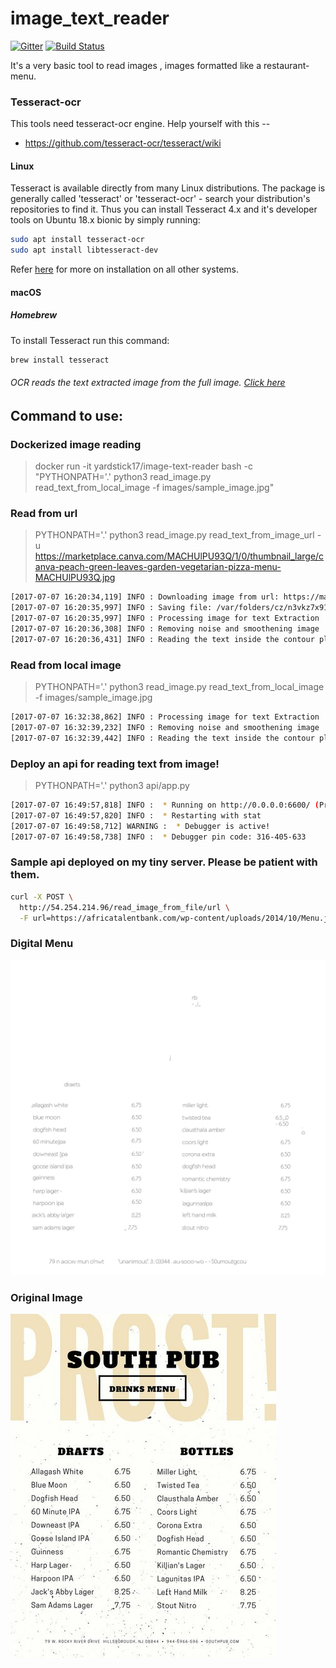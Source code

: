 # image_text_reader
[![Gitter](https://badges.gitter.im/yardstick17/image_text_reader.svg)](https://gitter.im/yardstick17/image_text_reader?utm_source=badge&utm_medium=badge&utm_campaign=pr-badge) [![Build Status](https://travis-ci.org/yardstick17/image_text_reader.svg?branch=master)](https://travis-ci.org/yardstick17/image_text_reader)

It's a very basic tool to read images , images formatted like a restaurant-menu.

### Tesseract-ocr
This tools need tesseract-ocr engine. Help yourself with this --
* https://github.com/tesseract-ocr/tesseract/wiki

#### Linux

Tesseract is available directly from many Linux distributions. The package is generally called 'tesseract' or 'tesseract-ocr' - search your distribution's repositories to find it. Thus you can install Tesseract 4.x and it's developer tools on Ubuntu 18.x bionic by simply running:
```bash
sudo apt install tesseract-ocr
sudo apt install libtesseract-dev

```
Refer [here](https://github.com/tesseract-ocr/tesseract/wiki) for more on installation on all other systems.

#### macOS

##### Homebrew

To install Tesseract run this command:

```bash
brew install tesseract
```


###### OCR reads the text extracted image from the full image. [Click here](https://github.com/yardstick17/menu_parser/blob/master/boxed_image.jpg)

## Command to use:

### Dockerized image reading
> docker run -it yardstick17/image-text-reader bash -c "PYTHONPATH='.' python3 read_image.py read_text_from_local_image -f images/sample_image.jpg"

### Read from url

> PYTHONPATH='.' python3 read_image.py read_text_from_image_url -u https://marketplace.canva.com/MACHUlPU93Q/1/0/thumbnail_large/canva-peach-green-leaves-garden-vegetarian-pizza-menu-MACHUlPU93Q.jpg

```bash
[2017-07-07 16:20:34,119] INFO : Downloading image from url: https://marketplace.canva.com/MACHUlPU93Q/1/0/thumbnail_large/canva-peach-green-leaves-garden-vegeta
[2017-07-07 16:20:35,997] INFO : Saving file: /var/folders/cz/n3vkz7x91qs06nmm9byxxgz00000gr/T/tmpienrxu2c
[2017-07-07 16:20:35,997] INFO : Processing image for text Extraction
[2017-07-07 16:20:36,308] INFO : Removing noise and smoothening image
[2017-07-07 16:20:36,431] INFO : Reading the text inside the contour plotted
```


### Read from local image
> PYTHONPATH='.' python3 read_image.py read_text_from_local_image -f images/sample_image.jpg
```bash
[2017-07-07 16:32:38,862] INFO : Processing image for text Extraction
[2017-07-07 16:32:39,232] INFO : Removing noise and smoothening image
[2017-07-07 16:32:39,442] INFO : Reading the text inside the contour plotted
```


### Deploy an api for reading text from image!
> PYTHONPATH='.' python3 api/app.py
```bash
[2017-07-07 16:49:57,818] INFO :  * Running on http://0.0.0.0:6600/ (Press CTRL+C to quit)
[2017-07-07 16:49:57,820] INFO :  * Restarting with stat
[2017-07-07 16:49:58,712] WARNING :  * Debugger is active!
[2017-07-07 16:49:58,738] INFO :  * Debugger pin code: 316-405-633
```

### Sample api deployed on my tiny server. Please be patient with them.
```bash
curl -X POST \
  http://54.254.214.96/read_image_from_file/url \
  -F url=https://africatalentbank.com/wp-content/uploads/2014/10/Menu.jpg
```

### Digital Menu
![Digital Image](images/digital_menu.jpg)

### Original Image
![Original Image](images/sample_image.jpg)
